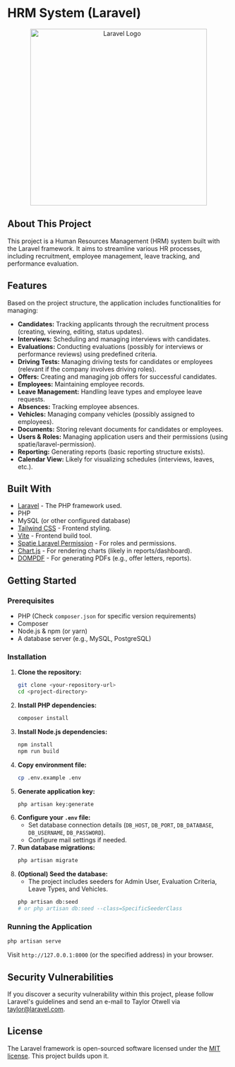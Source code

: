 # HRM System (Laravel)

<p align="center"><a href="https://laravel.com" target="_blank"><img src="https://raw.githubusercontent.com/laravel/art/master/logo-lockup/5%20SVG/2%20CMYK/1%20Full%20Color/laravel-logolockup-cmyk-red.svg" width="400" alt="Laravel Logo"></a></p>

## About This Project

This project is a Human Resources Management (HRM) system built with the Laravel framework. It aims to streamline various HR processes, including recruitment, employee management, leave tracking, and performance evaluation.

## Features

Based on the project structure, the application includes functionalities for managing:

*   **Candidates:** Tracking applicants through the recruitment process (creating, viewing, editing, status updates).
*   **Interviews:** Scheduling and managing interviews with candidates.
*   **Evaluations:** Conducting evaluations (possibly for interviews or performance reviews) using predefined criteria.
*   **Driving Tests:** Managing driving tests for candidates or employees (relevant if the company involves driving roles).
*   **Offers:** Creating and managing job offers for successful candidates.
*   **Employees:** Maintaining employee records.
*   **Leave Management:** Handling leave types and employee leave requests.
*   **Absences:** Tracking employee absences.
*   **Vehicles:** Managing company vehicles (possibly assigned to employees).
*   **Documents:** Storing relevant documents for candidates or employees.
*   **Users & Roles:** Managing application users and their permissions (using spatie/laravel-permission).
*   **Reporting:** Generating reports (basic reporting structure exists).
*   **Calendar View:** Likely for visualizing schedules (interviews, leaves, etc.).

## Built With

*   [Laravel](https://laravel.com/) - The PHP framework used.
*   PHP
*   MySQL (or other configured database)
*   [Tailwind CSS](https://tailwindcss.com/) - Frontend styling.
*   [Vite](https://vitejs.dev/) - Frontend build tool.
*   [Spatie Laravel Permission](https://spatie.be/docs/laravel-permission/v6/introduction) - For roles and permissions.
*   [Chart.js](https://www.chartjs.org/) - For rendering charts (likely in reports/dashboard).
*   [DOMPDF](https://github.com/dompdf/dompdf) - For generating PDFs (e.g., offer letters, reports).

## Getting Started

### Prerequisites

*   PHP (Check `composer.json` for specific version requirements)
*   Composer
*   Node.js & npm (or yarn)
*   A database server (e.g., MySQL, PostgreSQL)

### Installation

1.  **Clone the repository:**
    ```bash
    git clone <your-repository-url>
    cd <project-directory>
    ```
2.  **Install PHP dependencies:**
    ```bash
    composer install
    ```
3.  **Install Node.js dependencies:**
    ```bash
    npm install
    npm run build
    ```
4.  **Copy environment file:**
    ```bash
    cp .env.example .env
    ```
5.  **Generate application key:**
    ```bash
    php artisan key:generate
    ```
6.  **Configure your `.env` file:**
    *   Set database connection details (`DB_HOST`, `DB_PORT`, `DB_DATABASE`, `DB_USERNAME`, `DB_PASSWORD`).
    *   Configure mail settings if needed.
7.  **Run database migrations:**
    ```bash
    php artisan migrate
    ```
8.  **(Optional) Seed the database:**
    *   The project includes seeders for Admin User, Evaluation Criteria, Leave Types, and Vehicles.
    ```bash
    php artisan db:seed
    # or php artisan db:seed --class=SpecificSeederClass
    ```

### Running the Application

```bash
php artisan serve
```

Visit `http://127.0.0.1:8000` (or the specified address) in your browser.

## Security Vulnerabilities

If you discover a security vulnerability within this project, please follow Laravel's guidelines and send an e-mail to Taylor Otwell via [taylor@laravel.com](mailto:taylor@laravel.com).

## License

The Laravel framework is open-sourced software licensed under the [MIT license](https://opensource.org/licenses/MIT). This project builds upon it.
